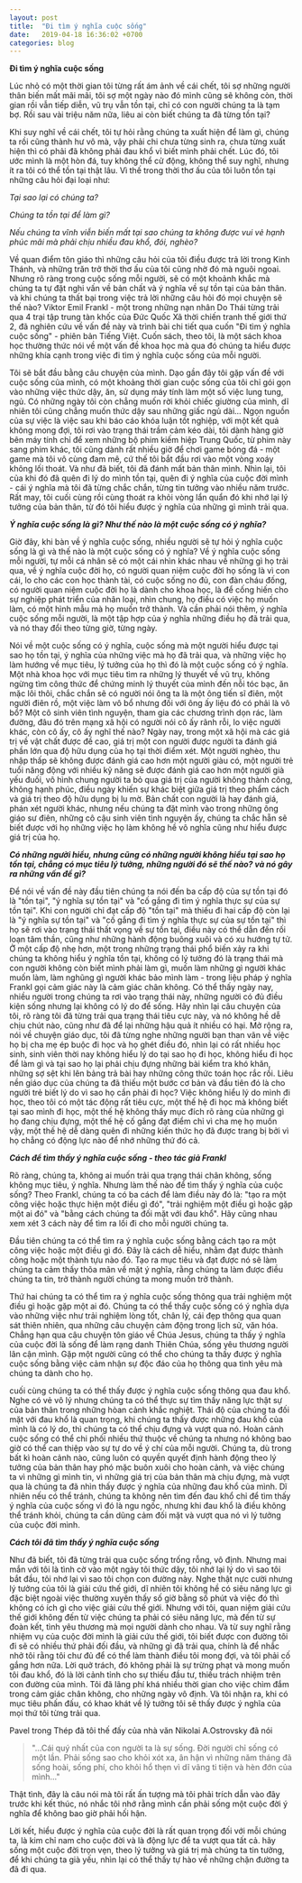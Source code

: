 ```yaml
---
layout: post
title:  "Đi tìm ý nghĩa cuộc sống"
date:   2019-04-18 16:36:02 +0700
categories: blog
---
```


**Đi tìm ý nghĩa cuộc sống**

Lúc nhỏ có một thời gian tôi từng rất ám ảnh về cái chết, tôi sợ những người thân biến mất mãi mãi, tôi sợ một ngày nào đó mình cũng sẽ không còn, thời gian rồi vẫn tiếp diễn, vũ trụ vẫn tồn tại, chỉ có con người chúng ta là tạm bợ. Rồi sau vài triệu năm nữa, liêu ai còn biết chúng ta đã từng tồn tại?

Khi suy nghĩ về cái chết, tôi tự hỏi rằng chúng ta xuất hiện để làm gì, chúng ta rồi cũng thành hư vô mà, vậy phải chi chưa từng sinh ra, chưa từng xuất hiện thì có phải đã không phải đau khổ vì biết mình phải chết. Lúc đó, tôi ước mình là một hòn đá, tuy không thể cử động, không thể suy nghĩ, nhưng ít ra tôi có thể tồn tại thật lâu. Vì thế trong thời thơ ấu của tôi luôn tồn tại những câu hỏi đại loại như:

_Tại sao lại có chúng ta?_

_Chúng ta tồn tại để làm gì?_

_Nếu chúng ta vĩnh viễn biến mất tại sao chúng ta không được vui vẻ hạnh phúc mãi mà phải chịu nhiều đau khổ, đói, nghèo?_

Về quan điểm tôn giáo thì những câu hỏi của tôi điều được trả lời trong Kinh Thánh, và những trăn trở thời thơ ấu của tôi cũng nhờ đó mà nguôi ngoai. Nhưng rõ ràng trong cuộc sống mỗi người, sẽ có một khoảnh khắc mà chúng ta tự đặt nghi vấn về bản chất và ý nghĩa về sự tồn tại của bản thân. và khi chúng ta thất bại trong việc trả lời những câu hỏi đó mọi chuyện sẽ thế nào? Viktor Emil Frankl - một trong những nạn nhân Do Thái từng trải qua 4 trại tập trung tàn khốc của Đức Quốc Xã thời chiến tranh thế giới thứ 2, đã nghiên cứu về vấn đề này và trình bài chi tiết qua cuốn "Đi tìm ý nghĩa cuộc sống" - phiên bản Tiếng Việt. Cuốn sách, theo tôi, là một sách khoa học thường thức nói về một vấn đề khoa học mà qua đó chúng ta hiểu được những khía cạnh trong việc đi tìm ý nghĩa cuộc sống của mỗi người.

Tôi sẽ bắt đầu bằng câu chuyện của mình. Dạo gần đây tôi gặp vấn đề với cuộc sống của mình, có một khoảng thời gian cuộc sống của tôi chỉ gói gọn vào những việc thức dậy, ăn, sử dụng máy tính làm một số việc lung tung, ngủ. Có những ngày tôi còn chẳng muốn rời khỏi chiếc giường của mình, dĩ nhiên tôi cũng chẳng muốn thức dậy sau những giấc ngủ dài...
Ngọn nguồn của sự việc là việc sau khi báo cáo khóa luận tốt nghiệp, với một kết quả không mong đợi, tôi rơi vào trạng thái trầm cảm kéo dài, tôi dành hàng giờ bên máy tính chỉ để xem những bộ phim kiếm hiệp Trung Quốc, từ phim này sang phim khác, tôi cũng dành rất nhiều giờ để chơi game bóng đá - một game mà tôi vô cùng đam mê, cứ thế tôi bắt đầu rơi vào một vòng xoáy không lối thoát. Và như đã biết, tôi đã đánh mất bản thân mình. Nhìn lại, tôi của khi đó đã quên đi lý do mình tồn tại, quên đi ý nghĩa của cuộc đời mình - cái ý nghĩa mà tôi đã từng chắc chắn, từng tin tưởng vào nhiều năm trước. Rất may, tôi cuối cùng rồi cùng thoát ra khỏi vòng lẩn quẩn đó khi nhớ lại lý tưởng của bản thân, từ đó tôi hiểu được ý nghĩa của những gì mình trải qua.

**_Ý nghĩa cuộc sống là gì? Như thế nào là một cuộc sống có ý nghĩa?_**


Giờ đây, khi bàn về ý nghĩa cuộc sống, nhiều người sẽ tự hỏi ý nghĩa cuộc sống là gì và thế nào là một cuộc sống có ý nghĩa? Về ý nghĩa cuộc sống mỗi người, tự mỗi cá nhân sẽ có một cái nhìn khác nhau về những gì họ trải qua, về ý nghĩa cuộc đời họ, có người quan niệm cuộc đời họ sống là vì con cái, lo cho các con học thành tài, có cuộc sống no đủ, con đàn cháu đống, có người quan niệm cuộc đời họ là dành cho khoa học, là để cống hiến cho sự nghiệp phát triển của nhân loại, nhìn chung, họ điều có việc họ muốn làm, có một hình mẫu mà họ muốn trở thành. Và cần phải nói thêm, ý nghĩa cuộc sống mỗi người, là một tập hợp của ý nghĩa những điều họ đã trải qua, và nó thay đổi theo từng giờ, từng ngày.

Nói về một cuộc sống có ý nghĩa, cuộc sống mà một người hiểu được tại sao họ tồn tại, ý nghĩa của những việc mà họ đã trải qua, và những việc họ làm hướng về mục tiêu, lý tưởng của họ thì đó là một cuộc sống có ý nghĩa. Một nhà khoa học với mục tiêu tìm ra những lý thuyết về vũ trụ, không ngừng tìm công thức để chứng minh lý thuyết của mình đến nỗi tóc bạc, ăn mặc lôi thôi, chắc chắn sẽ có người nói ông ta là một ông tiến sĩ điên, một người điên rồ, một việc làm vô bổ nhưng đối với ông ấy liệu đó có phải là vô bổ? Một cô sinh viên tình nguyện, tham gia các chương trình dọn rác, làm đường, đâu đó trên mạng xã hội có người nói cô ấy rãnh rỗi, lo việc người khác, còn cô ấy, cô ấy nghĩ thế nào?
Ngày nay, trong một xã hội mà các giá trị về vật chất được đề cao, giá trị một con người được người ta đánh giá phần lớn qua độ hữu dụng của họ tại thời điểm xét. Một người nghèo, thu nhập thấp sẽ không được đánh giá cao hơn một người giàu có, một người trẻ tuổi năng động với nhiều kỹ năng sẽ được đánh giá cao hơn một người già yếu đuối, vô hình chung người ta bỏ qua giá trị của người không thành công, không hạnh phúc, điều ngày khiến sự khác biệt giữa giá trị theo phẩm cách và giá trị theo độ hữu dụng bị lu mờ. Bản chất con người là hay đánh giá, phán xét người khác, nhưng nếu chúng ta đặt mình vào trong những ông giáo sư điên, những cô cậu sinh viên tình nguyện ấy, chúng ta chắc hẵn sẽ biết được với họ những việc họ làm không hề vô nghĩa cũng như hiểu được giá trị của họ.

**_Có những người hiểu, nhưng cũng có những người không hiểu tại sao họ tồn tại, chẳng có mục tiêu lý tưởng, những người đó sẽ thế nào? và nó gây ra những vấn đề gì?_**

Để nói về vấn đề này đầu tiên chúng ta nói đến ba cấp độ của sự tồn tại đó là "tồn tại", "ý nghĩa sự tồn tại" và "cố gắng đi tìm ý nghĩa thực sự của sự tồn tại". Khi con người chỉ đạt cấp độ "tồn tại" mà thiếu đi hai cấp độ còn lại là "ý nghĩa sự tồn tại" và "cố gắng đi tìm ý nghĩa thực sự của sự tồn tại" thì họ sẽ rơi vào trạng thái thất vọng về sự tồn tại, điều này có thể dẫn đến rối loạn tâm thần, cũng như những hành động buông xuôi và có xu hướng tự tử. Ở một cấp độ nhẹ hơn, một trong những trạng thái phổ biến xảy ra khi chúng ta không hiểu ý nghĩa tồn tại, không có lý tưởng đó là trạng thái mà con người không còn biết mình phải làm gì, muốn làm những gì người khác muốn làm, làm nghũng gì người khác bảo mình làm - trong liệu pháp ý nghĩa Frankl gọi cảm giác này là cảm giác chân không. Có thể thấy ngày nay, nhiều người trong chúng ta rơi vào trạng thái này, những người có đủ điều kiện sống nhưng lại không có lý do để sống. Hãy nhìn lại câu chuyện của tôi, rõ ràng tôi đã từng trải qua trạng thái tiêu cực này, và nó không hề dễ chịu chút nào, cũng như đã để lại những hậu quả ít nhiều có hại. Mở rộng ra, nói về chuyện giáo dục, tôi đã từng nghe những người bạn than vãn về việc họ bị cha mẹ ép buộc đi học và họ ghét điều đó, nhìn lại có rất nhiều học sinh, sinh viên thời nay không hiểu lý do tại sao họ đi học, không hiểu đi học để làm gì và tại sao họ lại phải chịu đựng những bài kiểm tra khó khăn, những sợ sệt khi lên bảng trả bài hay những công thức toán học rắc rồi. Liêu nền giáo dục của chúng ta đã thiếu một bước cơ bản và đầu tiên đó là cho người trẻ biết lý do vì sao họ cần phải đi học? Việc không hiểu lý do mình đi học, theo tôi có một tác động rất tiêu cực, một thế hệ đi học mà không biết tại sao mình đi học, một thế hệ không thấy mục đích rõ ràng của những gì họ đang chịu đựng, một thế hệ cố gắng đạt điểm chỉ vì cha mẹ họ muốn vậy, một thế hệ dễ dàng quên đi những kiến thức họ đã được trang bị bởi vì họ chẳng có động lực nào để nhớ những thứ đó cả.

**_Cách để tìm thấy ý nghĩa cuộc sống - theo tác giả Frankl_**


Rõ ràng, chúng ta, không ai muốn trải qua trạng thái chân không, sống không mục tiêu, ý nghĩa. Nhưng làm thế nào để tìm thấy ý nghĩa của cuộc sống? Theo Frankl, chúng ta có ba cách để làm điều này đó là: "tạo ra một công việc hoặc thực hiện một điều gì đó", "trải nghiệm một điều gì hoặc gặp một ai đó" và "bằng cách chúng ta đối mặt với đau khổ". Hãy cũng nhau xem xét 3 cách này để tìm ra lối đi cho mỗi người chúng ta.

Đầu tiên chúng ta có thể tìm ra ý nghĩa cuộc sống bằng cách tạo ra một công việc hoặc một điều gì đó. Đây là cách dễ hiểu, nhằm đạt được thành công hoặc một thành tựu nào đó. Tạo ra mục tiêu và đạt được nó sẽ làm chúng ta cảm thấy thõa mãn về mặt ý nghĩa, rằng chúng ta làm được điều chúng ta tin, trở thành người chúng ta mong muốn trở thành.

Thứ hai chúng ta có thể tìm ra ý nghĩa cuộc sống thông qua trải nghiệm một điều gì hoặc gặp một ai đó. Chúng ta có thể thấy cuộc sống có ý nghĩa dựa vào những việc như trải nghiệm lòng tốt, chân lý, cái đẹp thông qua quan sát thiên nhiên, qua những câu chuyện cảm động trong lịch sử, văn hóa. Chẳng hạn qua câu chuyện tôn giáo về Chúa Jesus, chúng ta thấy ý nghĩa của cuộc đời là sống để làm rạng danh Thiên Chúa, sống yêu thương người lân cận mình. Gặp một người cũng có thể  cho chúng ta thấy được ý nghĩa cuộc sống bằng việc cảm nhận sự độc đáo của họ thông qua tình yêu mà chúng ta dành cho họ.

cuối cùng chúng ta có thể thấy được ý nghĩa cuộc sống thông qua đau khổ. Nghe có vẻ vô lý nhưng chúng ta có thể thực sự tìm thấy năng lực thật sự của bản thân trong những hòan cảnh khắc nghiệt. Thái độ của chúng ta đối mặt với đau khổ là quan trọng, khi chúng ta thấy được những đau khổ của mình là có lý do, thì chúng ta có thể chịu đựng và vượt qua nó. Hoàn cảnh cuộc sống có thể chi phối nhiều thứ thuộc về chúng ta nhưng nó không bao giờ có thể can thiệp vào sự tự do về ý chí của mỗi người. Chúng ta, dù trong bất kì hoàn cảnh nào, cũng luôn có quyền quyết định hành động theo lý tưởng của bản thân hay phó mặc buôn xuôi cho hoàn cảnh, và việc chúng ta vì những gì mình tin, vì những giá trị của bản thân mà chịu đựng, mà vượt qua là chúng ta đã nhìn thấy được ý nghĩa của những đau khổ của mình. Dĩ nhiên nếu có thể tránh, chúng ta không nên tìm đến đau khổ chỉ để tìm thấy ý nghĩa của cuộc sống vì đó là ngu ngốc, nhưng khi đau khổ là điều không thể tránh khỏi, chúng ta cần dũng cảm đối mặt và vượt qua nó vì lý tưởng của cuộc đời mình.

**_Cách tôi đã tìm thấy ý nghĩa cuộc sống_**


Như đã biết, tôi đã từng trải qua cuộc sống trống rỗng, vô định. Nhưng mai mắn với tôi là tình cờ vào một ngày tôi thức dậy, tôi nhớ lại lý do vì sao tôi bắt đầu, tôi nhớ lại vì sao tôi chọn con đường này. Nghe thật nực cười nhưng lý tưởng của tôi là giải cứu thế giới, dĩ nhiên tôi không hề có siêu năng lực gì đặc biệt ngoài việc thường xuyên thấy số giờ bằng số phút và việc đó thì không có ích gì cho việc giải cứu thế giới. Nhưng với tôi, quan niệm giải cứu thế giới không đến từ việc chúng ta phải có siêu năng lực, mà đến từ sự đoàn kết, tình yêu thương mà mọi người dành cho nhau. Và từ suy nghĩ rằng nhiệm vụ của cuộc đời mình là giải cứu thế giới, tôi biết được con đường tôi đi sẽ có nhiều thứ phải đối đầu, và những gì đã trải qua, chính là để nhắc nhở tôi rằng tôi chư đủ để có thể làm thành điều tôi mong đợi, và tôi phải cố gắng hơn nữa. Lời quở trách, đó không phải là sự trừng phạt và mong muốn tôi đau khổ, đó là lời cảnh tỉnh cho sự thiếu đầu tư, thiếu trách nhiệm trên con đường của mình. Tôi đã lãng phí khá nhiều thời gian cho việc chìm đắm trong cảm giác chân không, cho những ngày vô định. Và tôi nhận ra, khi có mục tiêu phấn đấu, có khao khát về lý tưởng tôi sẽ thấy được ý nghĩa của mọi thứ tôi từng trải qua.

Pavel trong Thép đã tôi thế đấy của nhà văn Nikolai A.Ostrovsky đã nói
>"...Cái quý nhất của con người ta là sự sống. Đời người chỉ sống có một lần. Phải sống sao cho khỏi xót xa, ân hận vì những năm tháng đã sống hoài, sống phí, cho khỏi hổ thẹn vì dĩ vãng ti tiện và hèn đớn của mình..."

Thật tình, đây là câu nói mà tôi rất ấn tượng mà tôi phải trích dẫn vào đây trước khi kết thúc, nó nhắc tôi nhớ rằng mình cần phải sống một cuộc đời ý nghĩa để không bao giờ phải hối hận.

Lời kết, hiểu được ý nghĩa của cuộc đời là rất quan trọng đối với mỗi chúng ta, là kim chỉ nam cho cuộc đời và là động lực để ta vượt qua tất cả. hãy sống một cuộc đời trọn vẹn, theo lý tưởng và giá trị mà chúng ta tin tưởng, để khi chúng ta già yếu, nhìn lại có thể thấy tự hào về những chặn đường ta đã đi qua. 
